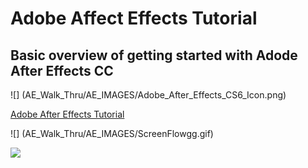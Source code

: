 # Adobe Affect Effects Tutorial
## Basic overview of getting started with Adode After Effects CC

![] (AE_Walk_Thru/AE_IMAGES/Adobe_After_Effects_CS6_Icon.png)

[Adobe After Effects Tutorial](AE_Walk_Thru/Adobe_After_Effects.md)


![] (AE_Walk_Thru/AE_IMAGES/ScreenFlowgg.gif)



![](AE_Walk_Thru/AE_IMAGES/ScreenFlowgg4444)